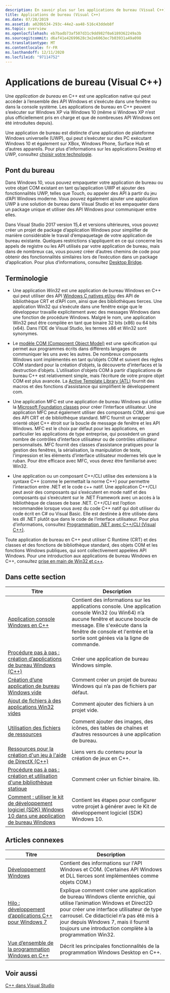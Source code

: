 ```yaml
---
description: En savoir plus sur les applications de bureau (Visual C++)
title: Applications de bureau (Visual C++)
ms.date: 07/28/2019
ms.assetid: a020b534-293c-44e2-aa48-516c43ddeb8f
ms.topic: overview
ms.openlocfilehash: eb7badb73af507d31c9dd982f0a6189362249a3b
ms.sourcegitcommit: d6af41e42699628c3e2e6063ec7b03931a49a098
ms.translationtype: MT
ms.contentlocale: fr-FR
ms.lasthandoff: 12/11/2020
ms.locfileid: "97114752"
---
```

# <a name="desktop-applications-visual-c"></a>Applications de bureau (Visual C++)

Une *application de bureau* en C++ est une application native qui peut accéder à l’ensemble des API Windows et s’exécute dans une fenêtre ou dans la console système. Les applications de bureau en C++ peuvent s’exécuter sur Windows XP via Windows 10 (même si Windows XP n’est plus officiellement pris en charge et que de nombreuses API Windows ont été introduites depuis).

Une application de bureau est distincte d’une application de plateforme Windows universelle (UWP), qui peut s’exécuter sur des PC exécutant Windows 10 et également sur XBox, Windows Phone, Surface Hub et d’autres appareils. Pour plus d’informations sur les applications Desktop et UWP, consultez [choisir votre technologie](/windows/win32/choose-your-technology).

## <a name="desktop-bridge"></a>Pont du bureau

Dans Windows 10, vous pouvez empaqueter votre application de bureau ou votre objet COM existant en tant qu’application UWP et ajouter des fonctionnalités UWP, telles que Touch, ou appeler des API à partir du jeu d’API Windows moderne. Vous pouvez également ajouter une application UWP à une solution de bureau dans Visual Studio et les empaqueter dans un package unique et utiliser des API Windows pour communiquer entre elles.

Dans Visual Studio 2017 version 15,4 et versions ultérieures, vous pouvez créer un projet de package d’application Windows pour simplifier de manière considérable le travail d’empaquetage de votre application de bureau existante. Quelques restrictions s’appliquent en ce qui concerne les appels de registre ou les API utilisés par votre application de bureau, mais dans de nombreux cas, vous pouvez créer d’autres chemins de code pour obtenir des fonctionnalités similaires lors de l’exécution dans un package d’application. Pour plus d’informations, consultez [Desktop Bridge](/windows/uwp/porting/desktop-to-uwp-root).

## <a name="terminology"></a>Terminologie

- Une application *Win32* est une application de bureau Windows en C++ qui peut utiliser des API [Windows C natives et/ou](/windows/win32/apiindex/windows-api-list) des API de bibliothèque CRT et d’API com, ainsi que des bibliothèques tierces. Une application Win32 qui s’exécute dans une fenêtre exige que le développeur travaille explicitement avec des messages Windows dans une fonction de procédure Windows. Malgré le nom, une application Win32 peut être compilée en tant que binaire 32 bits (x86) ou 64 bits (x64). Dans l’IDE de Visual Studio, les termes x86 et Win32 sont synonymes.

- Le [modèle COM (Component Object Model)](/windows/win32/com/the-component-object-model) est une spécification qui permet aux programmes écrits dans différents langages de communiquer les uns avec les autres. De nombreux composants Windows sont implémentés en tant qu’objets COM et suivent des règles COM standard pour la création d’objets, la découverte d’interfaces et la destruction d’objets.  L’utilisation d’objets COM à partir d’applications de bureau C++ est relativement simple, mais l’écriture de votre propre objet COM est plus avancée. La [Active Template Library (ATL)](../atl/atl-com-desktop-components.md) fournit des macros et des fonctions d’assistance qui simplifient le développement com.

- Une application MFC est une application de bureau Windows qui utilise la [Microsoft Foundation classes](../mfc/mfc-desktop-applications.md) pour créer l’interface utilisateur. Une application MFC peut également utiliser des composants COM, ainsi que des API CRT et de bibliothèque standard. MFC fournit un wrapper orienté objet C++ étroit sur la boucle de message de fenêtre et les API Windows. MFC est le choix par défaut pour les applications, en particulier les applications de type entreprise, qui possèdent un grand nombre de contrôles d’interface utilisateur ou de contrôles utilisateur personnalisés. MFC fournit des classes d’assistance pratiques pour la gestion des fenêtres, la sérialisation, la manipulation de texte, l’impression et les éléments d’interface utilisateur modernes tels que le ruban. Pour être efficace avec MFC, vous devez être familiarisé avec Win32.

- Une application ou un composant C++/CLI utilise des extensions à la syntaxe C++ (comme le permettait la norme C++) pour permettre l’interaction entre .NET et le code c++ natif.  Une application C++/CLI peut avoir des composants qui s’exécutent en mode natif et des composants qui s’exécutent sur le .NET Framework avec un accès à la bibliothèque de classes de base .NET. C++/CLI est l’option recommandée lorsque vous avez du code C++ natif qui doit utiliser du code écrit en C# ou Visual Basic. Elle est destinée à être utilisée dans les dll .NET plutôt que dans le code de l’interface utilisateur. Pour plus d’informations, consultez [Programmation .NET avec C++/CLI (Visual C++)](../dotnet/dotnet-programming-with-cpp-cli-visual-cpp.md).

Toute application de bureau en C++ peut utiliser C Runtime (CRT) et des classes et des fonctions de bibliothèque standard, des objets COM et les fonctions Windows publiques, qui sont collectivement appelées API Windows. Pour une introduction aux applications de bureau Windows en C++, consultez [prise en main de Win32 et c++](/windows/win32/LearnWin32/learn-to-program-for-windows).

## <a name="in-this-section"></a>Dans cette section

|Titre|Description|
|-----------|-----------------|
|[Application console Windows en C++](./overview-of-windows-programming-in-cpp.md)|Contient des informations sur les applications console. Une application console Win32 (ou Win64) n’a aucune fenêtre et aucune boucle de message. Elle s'exécute dans la fenêtre de console et l'entrée et la sortie sont gérées via la ligne de commande.|
|[Procédure pas à pas : création d’applications de bureau Windows (C++)](walkthrough-creating-windows-desktop-applications-cpp.md)|Créer une application de bureau Windows simple.|
|[Création d’une application de bureau Windows vide](./overview-of-windows-programming-in-cpp.md)|Comment créer un projet de bureau Windows qui n’a pas de fichiers par défaut.|
|[Ajout de fichiers à des applications Win32 vides](./overview-of-windows-programming-in-cpp.md)|Comment ajouter des fichiers à un projet vide.|
|[Utilisation des fichiers de ressources](working-with-resource-files.md)|Comment ajouter des images, des icônes, des tables de chaînes et d’autres ressources à une application de bureau.|
|[Ressources pour la création d'un jeu à l'aide de DirectX (C++)](resources-for-creating-a-game-using-directx.md)|Liens vers du contenu pour la création de jeux en C++.|
|[Procédure pas à pas : création et utilisation d'une bibliothèque statique](../build/walkthrough-creating-and-using-a-static-library-cpp.md)|Comment créer un fichier binaire. lib.|
|[Comment : utiliser le kit de développement logiciel (SDK) Windows 10 dans une application de bureau Windows](how-to-use-the-windows-10-sdk-in-a-windows-desktop-application.md)|Contient les étapes pour configurer votre projet à générer avec le Kit de développement logiciel (SDK) Windows 10.|

## <a name="related-articles"></a>Articles connexes

|Titre|Description|
|-----------|-----------------|
|[Développement Windows](/windows/win32/index)|Contient des informations sur l'API Windows et COM. (Certaines API Windows et DLL tierces sont implémentées comme objets COM.)|
|[Hilo : développement d’applications C++ pour Windows 7](/previous-versions/msdn10/ff708696(v=msdn.10))|Explique comment créer une application de bureau Windows cliente enrichie, qui utilise l’animation Windows et Direct2D pour créer une interface utilisateur de type carrousel.  Ce didacticiel n’a pas été mis à jour depuis Windows 7, mais il fournit toujours une introduction complète à la programmation Win32.|
|[Vue d’ensemble de la programmation Windows en C++](overview-of-windows-programming-in-cpp.md)|Décrit les principales fonctionnalités de la programmation Windows Desktop en C++.|

## <a name="see-also"></a>Voir aussi

[C++ dans Visual Studio](../overview/visual-cpp-in-visual-studio.md)
